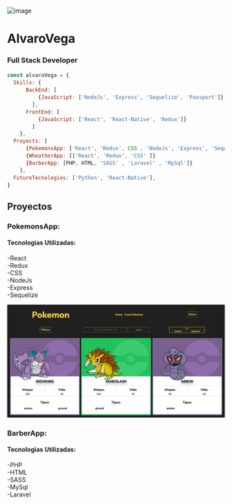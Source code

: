 ![image](https://www.webcancun.com.mx/blog/wp-content/uploads/2017/02/se-solicita-programador-web-web-cancun.jpg)

# AlvaroVega
### Full Stack Developer

```js
const alvaroVega = {
  Skills: {
      BackEnd: [
          {JavaScript: ['NodeJs', 'Express', 'Sequelize', 'Passport']},
        ],
      FrontEnd: [
          {JavaScript: ['React', 'React-Native', 'Redux']}
        ]
    },
  Proyects: [
      {PokemonsApp: ['React', 'Redux', CSS , 'NodeJs', 'Express', 'Sequelize']},
      {WheatherApp: [['React', 'Redux', 'CSS' ]}
      {BarberApp: [PHP, HTML, 'SASS' , 'Laravel' , 'MySql']}
    ],
  FutureTecnologies: ['Python', 'React-Native'],
}
```
## Proyectos 
### PokemonsApp: 
#### Tecnologias Utilizadas:
-React  
-Redux  
-CSS  
-NodeJs  
-Express  
-Sequelize


![image](https://github.com/alvarovega99/alvarovega99/blob/main/WhatsApp%20Image%202021-12-22%20at%2015.19.23.jpeg)

### BarberApp: 
#### Tecnologias Utilizadas:
-PHP  
-HTML  
-SASS  
-MySql  
-Laravel

